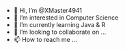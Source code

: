 - 👋 Hi, I’m @XMaster4941
- 👀 I’m interested in Computer Science
- 🌱 I’m currently learning Java & R
- 💞️ I’m looking to collaborate on ...
- 📫 How to reach me ...

<!---
XMaster4941/XMaster4941 is a ✨ special ✨ repository because its `README.md` (this file) appears on your GitHub profile.
You can click the Preview link to take a look at your changes.
--->
